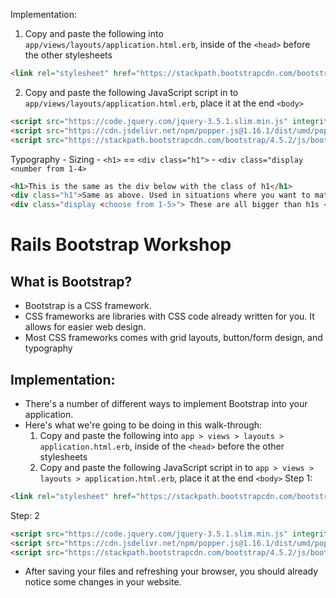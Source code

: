 
Implementation: 
1. Copy and paste the following into `app/views/layouts/application.html.erb`, inside of the `<head>` before the other stylesheets
```html
<link rel="stylesheet" href="https://stackpath.bootstrapcdn.com/bootstrap/4.5.2/css/bootstrap.min.css" integrity="sha384-JcKb8q3iqJ61gNV9KGb8thSsNjpSL0n8PARn9HuZOnIxN0hoP+VmmDGMN5t9UJ0Z" crossorigin="anonymous">
```
2. Copy and paste the following JavaScript script in to `app/views/layouts/application.html.erb`, place it at the end `<body>`
```html
<script src="https://code.jquery.com/jquery-3.5.1.slim.min.js" integrity="sha384-DfXdz2htPH0lsSSs5nCTpuj/zy4C+OGpamoFVy38MVBnE+IbbVYUew+OrCXaRkfj" crossorigin="anonymous"></script>
<script src="https://cdn.jsdelivr.net/npm/popper.js@1.16.1/dist/umd/popper.min.js" integrity="sha384-9/reFTGAW83EW2RDu2S0VKaIzap3H66lZH81PoYlFhbGU+6BZp6G7niu735Sk7lN" crossorigin="anonymous"></script>
<script src="https://stackpath.bootstrapcdn.com/bootstrap/4.5.2/js/bootstrap.min.js" integrity="sha384-B4gt1jrGC7Jh4AgTPSdUtOBvfO8shuf57BaghqFfPlYxofvL8/KUEfYiJOMMV+rV" crossorigin="anonymous"></script>
```

Typography 
    - Sizing 
        - `<h1>` == `<div class="h1">`
        - `<div class="display <number from 1-4>`
```html
<h1>This is the same as the div below with the class of h1</h1>
<div class="h1">Same as above. Used in situations where you want to match the style of h1 but can't use it for some reason</div>
<div class="display <choose from 1-5>"> These are all bigger than h1s </div>s
```

# Rails Bootstrap Workshop

## What is Bootstrap?
* Bootstrap is a CSS framework.
* CSS frameworks are libraries with CSS code already written for you. It allows for easier web design. 
* Most CSS frameworks comes with grid layouts, button/form design, and typography 

## Implementation: 
* There's a number of different ways to implement Bootstrap into your application. 
* Here's what we're going to be doing in this walk-through: 
    1. Copy and paste the following into `app > views > layouts > application.html.erb`, inside of the `<head>` before the other stylesheets
    2. Copy and paste the following JavaScript script in to `app > views > layouts > application.html.erb`, place it at the end `<body>`
Step 1: 
```html
<link rel="stylesheet" href="https://stackpath.bootstrapcdn.com/bootstrap/4.5.2/css/bootstrap.min.css" integrity="sha384-JcKb8q3iqJ61gNV9KGb8thSsNjpSL0n8PARn9HuZOnIxN0hoP+VmmDGMN5t9UJ0Z" crossorigin="anonymous">
```
Step: 2
```html
<script src="https://code.jquery.com/jquery-3.5.1.slim.min.js" integrity="sha384-DfXdz2htPH0lsSSs5nCTpuj/zy4C+OGpamoFVy38MVBnE+IbbVYUew+OrCXaRkfj" crossorigin="anonymous"></script>
<script src="https://cdn.jsdelivr.net/npm/popper.js@1.16.1/dist/umd/popper.min.js" integrity="sha384-9/reFTGAW83EW2RDu2S0VKaIzap3H66lZH81PoYlFhbGU+6BZp6G7niu735Sk7lN" crossorigin="anonymous"></script>
<script src="https://stackpath.bootstrapcdn.com/bootstrap/4.5.2/js/bootstrap.min.js" integrity="sha384-B4gt1jrGC7Jh4AgTPSdUtOBvfO8shuf57BaghqFfPlYxofvL8/KUEfYiJOMMV+rV" crossorigin="anonymous"></script>
```
* After saving your files and refreshing your browser, you should already notice some changes in your website.

